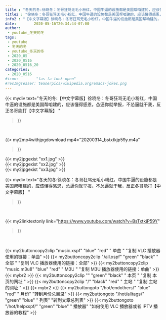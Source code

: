 ```yaml
---
title : "冬天的冬:徐晓冬：冬哥狂骂无毛小粉红，中国牛逼的设施都是美国帮咱建的，应该懂得感恩，怂逼你就举报，不怂逼就干我，反正冬哥能打【中文字幕版】 "
title2 : "徐晓冬：冬哥狂骂无毛小粉红，中国牛逼的设施都是美国帮咱建的，应该懂得感恩，怂逼你就举报，不怂逼就干我，反正冬哥能打【中文字幕版】 "
info2 : "【中文字幕版】徐晓冬：冬哥狂骂无毛小粉红，中国牛逼的设施都是美国帮咱建的，应该懂得感恩，怂逼你就举报，不怂逼就干我，反正冬哥能打【中文字幕版】 "
date:        2020-05-16T20:34:44-07:00
author:
 - youtube_冬天的冬
tags:
 - youtube
 - 冬天的冬
 - youtube_冬天的冬
 - 2020_05
 - 2020_0516
 - 2020_0516_20
categories:
 - 2020_0516
#icon:        "fas fa-lock-open"
#resImgTeaser: teaserpics/wikipedia.org/emacs-jokes.png
---
```


{{< mydiv text="冬天的冬:【中文字幕版】徐晓冬：冬哥狂骂无毛小粉红，中国牛逼的设施都是美国帮咱建的，应该懂得感恩，怂逼你就举报，不怂逼就干我，反正冬哥能打【中文字幕版】 "
>}}
<br>


{{< my2mp4withjpgdownload mp4="20200314_bstxtkjp59y.m4a"
>}}

{{< my2jpgexist "xx1.jpg" >}}<br>
{{< my2jpgexist "xx2.jpg" >}}<br>
{{< my2jpgexist "xx3.jpg" >}}<br>



{{< mydiv text="冬天的冬:徐晓冬：冬哥狂骂无毛小粉红，中国牛逼的设施都是美国帮咱建的，应该懂得感恩，怂逼你就举报，不怂逼就干我，反正冬哥能打【中文字幕版】 "
>}}
<br>

{{< my2linktextonly link="https://www.youtube.com/watch?v=BsTxtkjP59Y"
>}}


<br>

{{< my2buttoncopy2clip "music.xspf"        "blue"   "red"    " 单曲 "  "复制 VLC 播放器使用的链接：单曲" >}} {{< my2buttoncopy2clip "/all.xspf"         "green"  "black"  " 全部 "  "复制 VLC 播放器使用的链接：全部" >}} {{< my2buttoncopy2clip "music.m3u8"        "blue"   "red"    " M3U  "    "复制 M3U 播放器使用的链接：单曲" >}} {{< mybr2 >}} {{< my2buttoncopy2clip ""                  "green"  "black"  " 本页 "    "复制 本页的网址 " >}} {{< my2buttoncopy2clip "/"                 "black"  "red"    " 主站 "    "复制 主站的网址 " >}} {{< mybr2 >}} {{< my2buttongoto      "/hot/endothers/"   "blue"   "red"    " 月份"   "转到月份总目录" >}} {{< my2buttongoto      "/hot/alltags/"     "green"  "blue"   " 列表"   "转到文章总列表" >}} {{< my2buttongoto      "/hot/helpxspf/"    "green"  "blue"   " 播放器" "如何使用 VLC 播放器或者 IPTV 播放器的教程" >}} 
